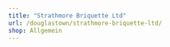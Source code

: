 ```yaml
---
title: "Strathmore Briquette Ltd"
url: /douglastown/strathmore-briquette-ltd/
shop: Allgemein
---
```

